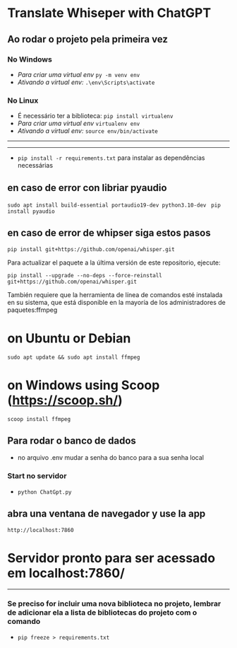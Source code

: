 # Translate Whiseper with ChatGPT

## Ao rodar o projeto pela primeira vez
### No Windows
- *Para criar uma virtual env* ```py -m venv env```
- *Ativando a virtual env:* ```.\env\Scripts\activate``` 
### No Linux
- É necessário ter a biblioteca: ```pip install virtualenv```
- *Para criar uma virtual env* ```virtualenv env```
- *Ativando a virtual env:* ```source env/bin/activate``` 

----
--- 



- ```pip install -r requirements.txt```   para instalar as dependências necessárias


## en caso de error con libriar pyaudio

``` sudo apt install build-essential portaudio19-dev python3.10-dev ```
```  pip install pyaudio ```

## en caso de error de whipser  siga estos pasos

``` pip install git+https://github.com/openai/whisper.git  ```

Para actualizar el paquete a la última versión de este repositorio, ejecute:

``` pip install --upgrade --no-deps --force-reinstall git+https://github.com/openai/whisper.git ```

También requiere que la herramienta de línea de comandos esté instalada en su sistema, que está disponible en la mayoría de los administradores de paquetes:ffmpeg

# on Ubuntu or Debian

``` sudo apt update && sudo apt install ffmpeg ```

# on Windows using Scoop (https://scoop.sh/)
``` scoop install ffmpeg ```

## Para rodar o banco de dados
- no arquivo .env mudar a senha do banco para a sua senha local


### Start no servidor
- ```python ChatGpt.py```


 ## abra una ventana de navegador y use la app
``` http://localhost:7860 ```

# Servidor pronto para ser acessado em localhost:7860/

----
### Se preciso for incluir uma nova biblioteca no projeto, lembrar de adicionar ela a lista de bibliotecas do projeto com o comando
- ```pip freeze > requirements.txt```
